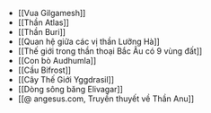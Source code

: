 - [[Vua Gilgamesh]]
- [[Thần Atlas]]
- [[Thần Buri]]
- [[Quan hệ giữa các vị thần Lưỡng Hà]]
- [[Thế giới trong thần thoại Bắc Âu có 9 vùng đất]]
- [[Con bò Audhumla]]
- [[Cầu Bifrost]]
- [[Cây Thế Giới Yggdrasil]]
- [[Dòng sông băng Elivagar]]
- [[@ angesus.com, Truyền thuyết về Thần Anu]]
